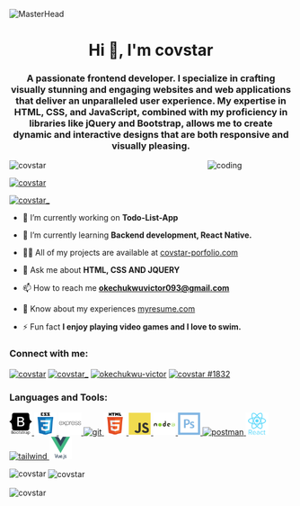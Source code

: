 ![MasterHead](https://app-development-expert-dallas.weebly.com/uploads/7/7/9/9/77992566/web-development_orig.gif)

<h1 align="center">Hi 👋, I'm covstar</h1>
<h3 align="center">A passionate frontend developer. I specialize in crafting visually stunning and engaging websites and web applications that deliver an unparalleled user experience. My expertise in HTML, CSS, and JavaScript, combined with my proficiency in libraries like jQuery and Bootstrap, allows me to create dynamic and interactive designs that are both responsive and visually pleasing.</h3>
<img align="right" alt="coding" width="30%"  src="https://cdn.dribbble.com/users/926537/screenshots/4502924/python-2.gif" >

<p align="left"> <img src="https://komarev.com/ghpvc/?username=covstar&label=Profile%20views&color=0e75b6&style=flat" alt="covstar" /> </p>

<p align="left"> <a href="https://github.com/ryo-ma/github-profile-trophy"><img src="https://github-profile-trophy.vercel.app/?username=covstar" alt="covstar" /></a> </p>

<p align="left"> <a href="https://twitter.com/covstar_" target="blank"><img src="https://img.shields.io/twitter/follow/covstar_?logo=twitter&style=for-the-badge" alt="covstar_" /></a> </p>

- 🔭 I’m currently working on **Todo-List-App**

- 🌱 I’m currently learning **Backend development, React Native.**

- 👨‍💻 All of my projects are available at [covstar-porfolio.com](covstar-porfolio.com)

- 💬 Ask me about **HTML, CSS AND JQUERY**

- 📫 How to reach me **okechukwuvictor093@gmail.com**

- 📄 Know about my experiences [myresume.com](myresume.com)

- ⚡ Fun fact **I enjoy playing video games and I love to swim.**

<h3 align="left">Connect with me:</h3>
<p align="left">
<a href="https://codepen.io/covstar" target="blank"><img align="center" src="https://raw.githubusercontent.com/rahuldkjain/github-profile-readme-generator/master/src/images/icons/Social/codepen.svg" alt="covstar" height="30" width="40" /></a>
<a href="https://twitter.com/covstar_" target="blank"><img align="center" src="https://raw.githubusercontent.com/rahuldkjain/github-profile-readme-generator/master/src/images/icons/Social/twitter.svg" alt="covstar_" height="30" width="40" /></a>
<a href="https://linkedin.com/in/okechukwu-victor" target="blank"><img align="center" src="https://raw.githubusercontent.com/rahuldkjain/github-profile-readme-generator/master/src/images/icons/Social/linked-in-alt.svg" alt="okechukwu-victor" height="30" width="40" /></a>
<a href="https://discord.gg/covstar #1832" target="blank"><img align="center" src="https://raw.githubusercontent.com/rahuldkjain/github-profile-readme-generator/master/src/images/icons/Social/discord.svg" alt="covstar #1832" height="30" width="40" /></a>
</p>

<h3 align="left">Languages and Tools:</h3>
<p align="left"> <a href="https://getbootstrap.com" target="_blank" rel="noreferrer"> <img src="https://raw.githubusercontent.com/devicons/devicon/master/icons/bootstrap/bootstrap-plain-wordmark.svg" alt="bootstrap" width="40" height="40"/> </a> <a href="https://www.w3schools.com/css/" target="_blank" rel="noreferrer"> <img src="https://raw.githubusercontent.com/devicons/devicon/master/icons/css3/css3-original-wordmark.svg" alt="css3" width="40" height="40"/> </a> <a href="https://expressjs.com" target="_blank" rel="noreferrer"> <img src="https://raw.githubusercontent.com/devicons/devicon/master/icons/express/express-original-wordmark.svg" alt="express" width="40" height="40"/> </a> <a href="https://git-scm.com/" target="_blank" rel="noreferrer"> <img src="https://www.vectorlogo.zone/logos/git-scm/git-scm-icon.svg" alt="git" width="40" height="40"/> </a> <a href="https://www.w3.org/html/" target="_blank" rel="noreferrer"> <img src="https://raw.githubusercontent.com/devicons/devicon/master/icons/html5/html5-original-wordmark.svg" alt="html5" width="40" height="40"/> </a> <a href="https://developer.mozilla.org/en-US/docs/Web/JavaScript" target="_blank" rel="noreferrer"> <img src="https://raw.githubusercontent.com/devicons/devicon/master/icons/javascript/javascript-original.svg" alt="javascript" width="40" height="40"/> </a> <a href="https://nodejs.org" target="_blank" rel="noreferrer"> <img src="https://raw.githubusercontent.com/devicons/devicon/master/icons/nodejs/nodejs-original-wordmark.svg" alt="nodejs" width="40" height="40"/> </a> <a href="https://www.photoshop.com/en" target="_blank" rel="noreferrer"> <img src="https://raw.githubusercontent.com/devicons/devicon/master/icons/photoshop/photoshop-line.svg" alt="photoshop" width="40" height="40"/> </a> <a href="https://postman.com" target="_blank" rel="noreferrer"> <img src="https://www.vectorlogo.zone/logos/getpostman/getpostman-icon.svg" alt="postman" width="40" height="40"/> </a> <a href="https://reactjs.org/" target="_blank" rel="noreferrer"> <img src="https://raw.githubusercontent.com/devicons/devicon/master/icons/react/react-original-wordmark.svg" alt="react" width="40" height="40"/> </a> <a href="https://tailwindcss.com/" target="_blank" rel="noreferrer"> <img src="https://www.vectorlogo.zone/logos/tailwindcss/tailwindcss-icon.svg" alt="tailwind" width="40" height="40"/> </a> <a href="https://vuejs.org/" target="_blank" rel="noreferrer"> <img src="https://raw.githubusercontent.com/devicons/devicon/master/icons/vuejs/vuejs-original-wordmark.svg" alt="vuejs" width="40" height="40"/> </a> </p>

<p><img align="left" src="https://github-readme-stats.vercel.app/api/top-langs?username=covstar&show_icons=true&locale=en&layout=compact" alt="covstar" /></p>

<p>&nbsp;<img align="center" src="https://github-readme-stats.vercel.app/api?username=covstar&show_icons=true&locale=en" alt="covstar" /></p>

<p><img align="center" src="https://github-readme-streak-stats.herokuapp.com/?user=covstar&" alt="covstar" /></p>
